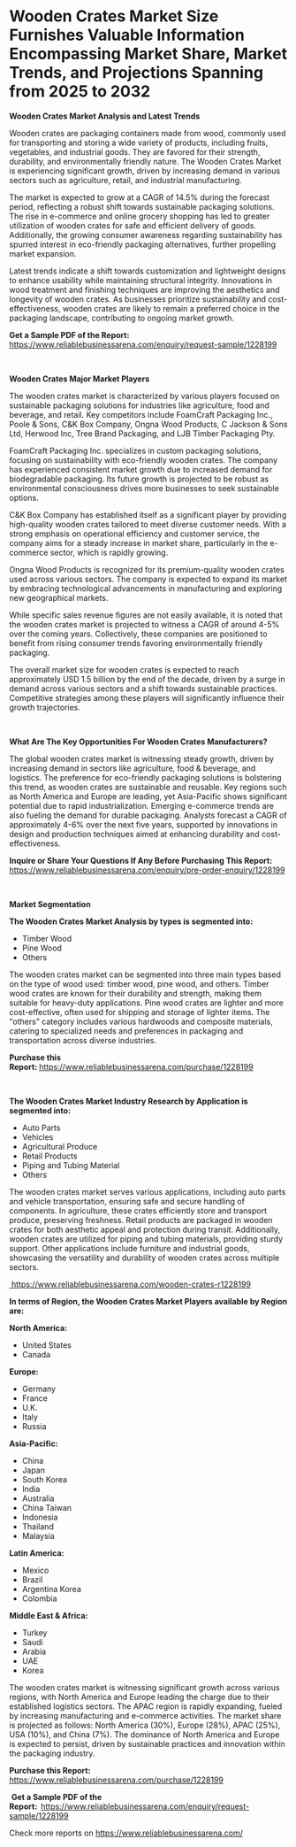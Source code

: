 <p><h1>Wooden Crates Market Size Furnishes Valuable Information Encompassing Market Share, Market Trends, and Projections Spanning from 2025 to 2032</h1></p><p><strong>Wooden Crates Market Analysis and Latest Trends</strong></p>
<p><p>Wooden crates are packaging containers made from wood, commonly used for transporting and storing a wide variety of products, including fruits, vegetables, and industrial goods. They are favored for their strength, durability, and environmentally friendly nature. The Wooden Crates Market is experiencing significant growth, driven by increasing demand in various sectors such as agriculture, retail, and industrial manufacturing. </p><p>The market is expected to grow at a CAGR of 14.5% during the forecast period, reflecting a robust shift towards sustainable packaging solutions. The rise in e-commerce and online grocery shopping has led to greater utilization of wooden crates for safe and efficient delivery of goods. Additionally, the growing consumer awareness regarding sustainability has spurred interest in eco-friendly packaging alternatives, further propelling market expansion.</p><p>Latest trends indicate a shift towards customization and lightweight designs to enhance usability while maintaining structural integrity. Innovations in wood treatment and finishing techniques are improving the aesthetics and longevity of wooden crates. As businesses prioritize sustainability and cost-effectiveness, wooden crates are likely to remain a preferred choice in the packaging landscape, contributing to ongoing market growth.</p></p>
<p><strong>Get a Sample PDF of the Report:&nbsp;</strong> <a href="https://www.reliablebusinessarena.com/enquiry/request-sample/1228199?utm_campaign=2868&utm_medium=2&utm_source=Github&utm_content=ia&utm_term=04042025&utm_id=wooden-crates">https://www.reliablebusinessarena.com/enquiry/request-sample/1228199</a></p>
<p>&nbsp;</p>
<p><strong>Wooden Crates Major Market Players</strong></p>
<p><p>The wooden crates market is characterized by various players focused on sustainable packaging solutions for industries like agriculture, food and beverage, and retail. Key competitors include FoamCraft Packaging Inc., Poole & Sons, C&K Box Company, Ongna Wood Products, C Jackson & Sons Ltd, Herwood Inc, Tree Brand Packaging, and LJB Timber Packaging Pty.</p><p>FoamCraft Packaging Inc. specializes in custom packaging solutions, focusing on sustainability with eco-friendly wooden crates. The company has experienced consistent market growth due to increased demand for biodegradable packaging. Its future growth is projected to be robust as environmental consciousness drives more businesses to seek sustainable options.</p><p>C&K Box Company has established itself as a significant player by providing high-quality wooden crates tailored to meet diverse customer needs. With a strong emphasis on operational efficiency and customer service, the company aims for a steady increase in market share, particularly in the e-commerce sector, which is rapidly growing.</p><p>Ongna Wood Products is recognized for its premium-quality wooden crates used across various sectors. The company is expected to expand its market by embracing technological advancements in manufacturing and exploring new geographical markets. </p><p>While specific sales revenue figures are not easily available, it is noted that the wooden crates market is projected to witness a CAGR of around 4-5% over the coming years. Collectively, these companies are positioned to benefit from rising consumer trends favoring environmentally friendly packaging.</p><p>The overall market size for wooden crates is expected to reach approximately USD 1.5 billion by the end of the decade, driven by a surge in demand across various sectors and a shift towards sustainable practices. Competitive strategies among these players will significantly influence their growth trajectories.</p></p>
<p>&nbsp;</p>
<p><strong>What Are The Key Opportunities For Wooden Crates Manufacturers?</strong></p>
<p><p>The global wooden crates market is witnessing steady growth, driven by increasing demand in sectors like agriculture, food & beverage, and logistics. The preference for eco-friendly packaging solutions is bolstering this trend, as wooden crates are sustainable and reusable. Key regions such as North America and Europe are leading, yet Asia-Pacific shows significant potential due to rapid industrialization. Emerging e-commerce trends are also fueling the demand for durable packaging. Analysts forecast a CAGR of approximately 4-6% over the next five years, supported by innovations in design and production techniques aimed at enhancing durability and cost-effectiveness.</p></p>
<p><strong>Inquire or Share Your Questions If Any Before Purchasing This Report:</strong> <a href="https://www.reliablebusinessarena.com/enquiry/pre-order-enquiry/1228199?utm_campaign=2868&utm_medium=2&utm_source=Github&utm_content=ia&utm_term=04042025&utm_id=wooden-crates">https://www.reliablebusinessarena.com/enquiry/pre-order-enquiry/1228199</a></p>
<p>&nbsp;</p>
<p><strong>Market Segmentation</strong></p>
<p><strong>The Wooden Crates Market Analysis by types is segmented into:</strong></p>
<p><ul><li>Timber Wood</li><li>Pine Wood</li><li>Others</li></ul></p>
<p><p>The wooden crates market can be segmented into three main types based on the type of wood used: timber wood, pine wood, and others. Timber wood crates are known for their durability and strength, making them suitable for heavy-duty applications. Pine wood crates are lighter and more cost-effective, often used for shipping and storage of lighter items. The "others" category includes various hardwoods and composite materials, catering to specialized needs and preferences in packaging and transportation across diverse industries.</p></p>
<p><strong>Purchase this Report:&nbsp;</strong><a href="https://www.reliablebusinessarena.com/purchase/1228199?utm_campaign=2868&utm_medium=2&utm_source=Github&utm_content=ia&utm_term=04042025&utm_id=wooden-crates">https://www.reliablebusinessarena.com/purchase/1228199</a></p>
<p>&nbsp;</p>
<p><strong>The Wooden Crates Market Industry Research by Application is segmented into:</strong></p>
<p><ul><li>Auto Parts</li><li>Vehicles</li><li>Agricultural Produce</li><li>Retail Products</li><li>Piping and Tubing Material</li><li>Others</li></ul></p>
<p><p>The wooden crates market serves various applications, including auto parts and vehicle transportation, ensuring safe and secure handling of components. In agriculture, these crates efficiently store and transport produce, preserving freshness. Retail products are packaged in wooden crates for both aesthetic appeal and protection during transit. Additionally, wooden crates are utilized for piping and tubing materials, providing sturdy support. Other applications include furniture and industrial goods, showcasing the versatility and durability of wooden crates across multiple sectors.</p></p>
<p><a href="https://www.reliablebusinessarena.com/wooden-crates-r1228199?utm_campaign=2868&utm_medium=2&utm_source=Github&utm_content=ia&utm_term=04042025&utm_id=wooden-crates">&nbsp;https://www.reliablebusinessarena.com/wooden-crates-r1228199</a></p>
<p><strong>In terms of Region, the Wooden Crates Market Players available by Region are:</strong></p>
<p>
    <p> <strong> North America: </strong>
        <ul>
            <li>United States</li>
            <li>Canada</li>
        </ul>
        </p> 
    <p> <strong> Europe: </strong>
        <ul>
            <li>Germany</li>
            <li>France</li>
            <li>U.K.</li>
            <li>Italy</li>
            <li>Russia</li>
        </ul>
        </p> 
    <p> <strong> Asia-Pacific: </strong>
        <ul>
            <li>China</li>
            <li>Japan</li>
            <li>South Korea</li>
            <li>India</li>
            <li>Australia</li>
            <li>China Taiwan</li>
            <li>Indonesia</li>
            <li>Thailand</li>
            <li>Malaysia</li>
        </ul>
        </p> 
    <p> <strong> Latin America: </strong>
        <ul>
            <li>Mexico</li>
            <li>Brazil</li>
            <li>Argentina Korea</li>
            <li>Colombia</li>
        </ul>
        </p> 
    <p> <strong> Middle East & Africa: </strong>
        <ul>
            <li>Turkey</li>
            <li>Saudi</li>
            <li>Arabia</li>
            <li>UAE</li>
            <li>Korea</li>
        </ul>
    </p>
    </p>
<p><p>The wooden crates market is witnessing significant growth across various regions, with North America and Europe leading the charge due to their established logistics sectors. The APAC region is rapidly expanding, fueled by increasing manufacturing and e-commerce activities. The market share is projected as follows: North America (30%), Europe (28%), APAC (25%), USA (10%), and China (7%). The dominance of North America and Europe is expected to persist, driven by sustainable practices and innovation within the packaging industry.</p></p>
<p><strong>Purchase this Report: </strong><a href="https://www.reliablebusinessarena.com/purchase/1228199?utm_campaign=2868&utm_medium=2&utm_source=Github&utm_content=ia&utm_term=04042025&utm_id=wooden-crates">https://www.reliablebusinessarena.com/purchase/1228199</a></p>
<p>&nbsp;<strong>Get a Sample PDF of the Report:&nbsp;&nbsp;</strong><a href="https://www.reliablebusinessarena.com/enquiry/request-sample/1228199?utm_campaign=2868&utm_medium=2&utm_source=Github&utm_content=ia&utm_term=04042025&utm_id=wooden-crates">https://www.reliablebusinessarena.com/enquiry/request-sample/1228199</a></p>
<p><strong></strong></p>
<p>Check more reports on <a href="https://www.reliablebusinessarena.com/?utm_campaign=2868&utm_medium=2&utm_source=Github&utm_content=ia&utm_term=04042025&utm_id=wooden-crates">https://www.reliablebusinessarena.com/</a></p>